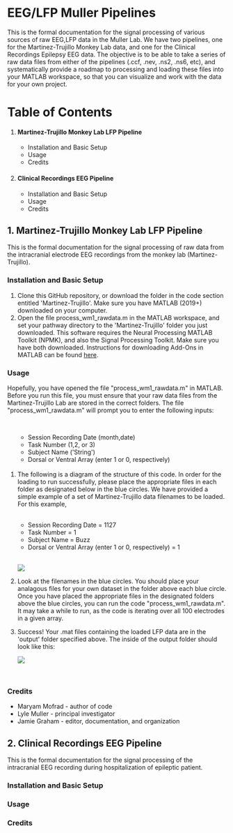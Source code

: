 # EEG/LFP Muller Pipelines

This is the formal documentation for the signal processing of various sources of raw EEG,LFP data in the Muller Lab. We have two pipelines, one for the Martinez-Trujillo Monkey Lab data, and one for the Clinical Recordings Epilepsy EEG data. The objective is to be able to take a series of raw data files from either of the pipelines (.ccf, .nev, .ns2, .ns6, etc), and systematically provide a roadmap to processing and loading these files into your MATLAB workspace, so that you can visualize and work with the data for your own project.


# Table of Contents

<ol> 
  <li> <h4> Martinez-Trujillo Monkey Lab LFP Pipeline </h4> </li>
  <ul> 
    <li>Installation and Basic Setup</li>
    <li> Usage </li>
    <li> Credits </li>
  </ul>
<li> <h4>  Clinical Recordings EEG Pipeline   </h4> </li>
    <ul> 
    <li>Installation and Basic Setup</li>
    <li> Usage </li>
    <li> Credits </li>
  </ul>
</ol> 


## 1. Martinez-Trujillo Monkey Lab LFP Pipeline

This is the formal documentation for the signal processing of raw data from the intracranial electrode EEG recordings from the monkey lab (Martinez-Trujillo). 

### Installation and Basic Setup 

<ol> 
  <li> Clone this GitHub repository, or download the folder in the code section entitled 'Martinez-Trujillo'. Make sure you have MATLAB (2019+) downloaded on your computer. </li>
  
  <li> Open the file process_wm1_rawdata.m in the MATLAB workspace, and set your pathway directory to the 'Martinez-Trujillo' folder you just downloaded. This software requires the Neural Processing MATLAB Toolkit (NPMK), and also the Signal Processing Toolkit. Make sure you have both downloaded. Instructions for downloading Add-Ons in MATLAB can be found <a href="https://www.mathworks.com/help/matlab/matlab_env/get-add-ons.html">here</a>.  </li>
  
</ol>

### Usage 

   <p>  Hopefully, you have opened the file "process_wm1_rawdata.m" in MATLAB. Before you run this file, you must ensure that your raw data files from the       Martinez-Trujillo Lab are stored in the correct folders. The file "process_wm1_rawdata.m" will prompt you to enter the following inputs:  </p>
     
<ol> 
        <br/>
  <ul>
        <li>
          Session Recording Date (month,date)
        </li>
          <li>
          Task Number (1,2, or 3)
        </li>
         <li>
          Subject Name ('String')
        </li>
          <li>
          Dorsal or Ventral Array (enter 1 or 0, respectively)
        </li>
      </ul>
  <br/>
  <li>   The following is a diagram of the structure of this code. In order for the loading to run successfully, please place the appropriate files in each folder as designated below in the blue circles. We have provided a simple example of a set of Martinez-Trujillo data filenames to be loaded. For this example,  </li>
          <br/>
  <ul>
        <li>
          Session Recording Date = 1127
        </li>
          <li>
          Task Number = 1
        </li>
         <li>
          Subject Name = Buzz
        </li>
          <li>
          Dorsal or Ventral Array (enter 1 or 0, respectively) = 1
        </li>
      </ul>
  <br/>


<img src="https://i.ibb.co/y6C3nJ1/Martinez-Trujillo-18-x-19-in-18-x-15-in.jpg"><img/>


<li> 
    
Look at the filenames in the blue circles. You should place your analagous files for your own dataset in the folder above each blue circle. Once you have placed the appropriate files in the designated folders above the blue circles, you can run the code "process_wm1_rawdata.m". It may take a while to run, as the code is iterating over all 100 electrodes in a given array.

</li>
  
<li>
  
 Success! Your .mat files containing the loaded LFP data are in the 'output' folder specified above. The inside of the output folder should look like this:

</li>
  
  <img src = "https://i.ibb.co/ykC3Qsv/Screen-Shot-2021-11-11-at-8-05-48-PM.png"> </img>
  
  

  </ol>
  
  <br/>

### Credits

<ul>
  <li> Maryam Mofrad - author of code </li>
   <li>  Lyle Muller - principal investigator </li> 
   <li> Jamie Graham - editor, documentation, and organization </li> 
</ul>


## 2. Clinical Recordings EEG Pipeline

This is the formal documentation for the signal processing of the intracranial EEG recording during hospitalization of epileptic patient.

### Installation and Basic Setup 

### Usage 

### Credits

